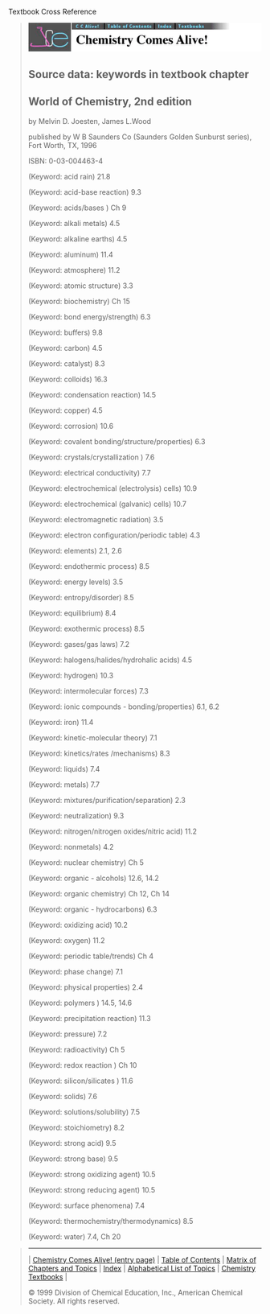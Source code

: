 





 Textbook Cross Reference
 



> ![Chemistry Comes Alive!](ccahead.gif)
> 
> 
> 
> 
> 
> 
> 
> ## Source data: keywords in textbook chapter
> 
> 
> 
> 
> ## World of Chemistry, 2nd edition
>  
>  by Melvin D. Joesten, James L.Wood
>  
>  published by W B Saunders Co (Saunders Golden Sunburst series), Fort Worth, TX, 1996
>  
>  ISBN: 0-03-004463-4
> 
> 
> 
>  (Keyword: acid rain) 21.8
>    
> 
>  (Keyword: acid-base reaction) 9.3
>    
> 
>  (Keyword: acids/bases ) Ch 9
>    
> 
>  (Keyword: alkali metals) 4.5
>    
> 
>  (Keyword: alkaline earths) 4.5
>    
> 
>  (Keyword: aluminum) 11.4
>    
> 
>  (Keyword: atmosphere) 11.2
>    
> 
>  (Keyword: atomic structure) 3.3
>    
> 
>  (Keyword: biochemistry) Ch 15
>    
> 
>  (Keyword: bond energy/strength) 6.3
>    
> 
>  (Keyword: buffers) 9.8
>    
> 
>  (Keyword: carbon) 4.5
>    
> 
>  (Keyword: catalyst) 8.3
>    
> 
>  (Keyword: colloids) 16.3
>    
> 
>  (Keyword: condensation reaction) 14.5
>    
> 
>  (Keyword: copper) 4.5
>    
> 
>  (Keyword: corrosion) 10.6
>    
> 
>  (Keyword: covalent bonding/structure/properties) 6.3
>    
> 
>  (Keyword: crystals/crystallization ) 7.6
>    
> 
>  (Keyword: electrical conductivity) 7.7
>    
> 
>  (Keyword: electrochemical (electrolysis) cells) 10.9
>    
> 
>  (Keyword: electrochemical (galvanic) cells) 10.7
>    
> 
>  (Keyword: electromagnetic radiation) 3.5
>    
> 
>  (Keyword: electron configuration/periodic table) 4.3
>    
> 
>  (Keyword: elements) 2.1, 2.6
>    
> 
>  (Keyword: endothermic process) 8.5
>    
> 
>  (Keyword: energy levels) 3.5
>    
> 
>  (Keyword: entropy/disorder) 8.5
>    
> 
>  (Keyword: equilibrium) 8.4
>    
> 
>  (Keyword: exothermic process) 8.5
>    
> 
>  (Keyword: gases/gas laws) 7.2
>    
> 
>  (Keyword: halogens/halides/hydrohalic acids) 4.5
>    
> 
>  (Keyword: hydrogen) 10.3
>    
> 
>  (Keyword: intermolecular forces) 7.3
>    
> 
>  (Keyword: ionic compounds - bonding/properties) 6.1, 6.2
>    
> 
>  (Keyword: iron) 11.4
>    
> 
>  (Keyword: kinetic-molecular theory) 7.1
>    
> 
>  (Keyword: kinetics/rates /mechanisms) 8.3
>    
> 
>  (Keyword: liquids) 7.4
>    
> 
>  (Keyword: metals) 7.7
>    
> 
>  (Keyword: mixtures/purification/separation) 2.3
>    
> 
>  (Keyword: neutralization) 9.3
>    
> 
>  (Keyword: nitrogen/nitrogen oxides/nitric acid) 11.2
>    
> 
>  (Keyword: nonmetals) 4.2
>    
> 
>  (Keyword: nuclear chemistry) Ch 5
>    
> 
>  (Keyword: organic - alcohols) 12.6, 14.2
>    
> 
>  (Keyword: organic chemistry) Ch 12, Ch 14
>    
> 
>  (Keyword: organic - hydrocarbons) 6.3
>    
> 
>  (Keyword: oxidizing acid) 10.2
>    
> 
>  (Keyword: oxygen) 11.2
>    
> 
>  (Keyword: periodic table/trends) Ch 4
>    
> 
>  (Keyword: phase change) 7.1
>    
> 
>  (Keyword: physical properties) 2.4
>    
> 
>  (Keyword: polymers ) 14.5, 14.6
>    
> 
>  (Keyword: precipitation reaction) 11.3
>    
> 
>  (Keyword: pressure) 7.2
>    
> 
>  (Keyword: radioactivity) Ch 5
>    
> 
>  (Keyword: redox reaction ) Ch 10
>    
> 
>  (Keyword: silicon/silicates ) 11.6
>    
> 
>  (Keyword: solids) 7.6
>    
> 
>  (Keyword: solutions/solubility) 7.5
>    
> 
>  (Keyword: stoichiometry) 8.2
>    
> 
>  (Keyword: strong acid) 9.5
>    
> 
>  (Keyword: strong base) 9.5
>    
> 
>  (Keyword: strong oxidizing agent) 10.5
>    
> 
>  (Keyword: strong reducing agent) 10.5
>    
> 
>  (Keyword: surface phenomena) 7.4
>    
> 
>  (Keyword: thermochemistry/thermodynamics) 8.5
>    
> 
>  (Keyword: water) 7.4, Ch 20



> ---
> 
> 
>  |
>  [Chemistry Comes Alive! (entry page)](../INDEX.HTM) 
>  |
>  [Table of Contents](../CONTENTS.HTM) 
>  |
>  [Matrix of Chapters and Topics](../MATRIX.HTM) 
>  |
>  [Index](../WORDS.HTM) 
>  |
>  [Alphabetical List of Topics](../ALPHATOP.HTM) 
>  |
>  [Chemistry Textbooks](../BOOKS.HTM) 
>  |
>  
>  © 1999 Division of Chemical Education, Inc.,
American Chemical Society. All rights reserved.





